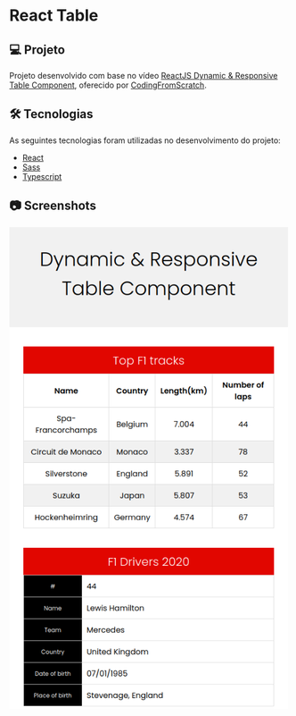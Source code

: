 # React Table

## 💻 Projeto

Projeto desenvolvido com base no vídeo [ReactJS Dynamic & Responsive Table Component][video], oferecido por [CodingFromScratch][channel].

## 🛠 Tecnologias

As seguintes tecnologias foram utilizadas no desenvolvimento do projeto:

- [React][react]
- [Sass][sass]
- [Typescript][typescript]

## 📷 Screenshots

<kbd>
  <img src=".github/screenshot.png" alt="react-responsive-table" width="500" />
</kbd>

[channel]: https://www.youtube.com/channel/UCS2UjgEPEybOx1toY7aKRJg
[react]: https://reactjs.org/
[sass]: https://sass-lang.com/
[typescript]: https://www.typescriptlang.org/
[video]: https://www.youtube.com/watch?v=p1CFRiif7I0
